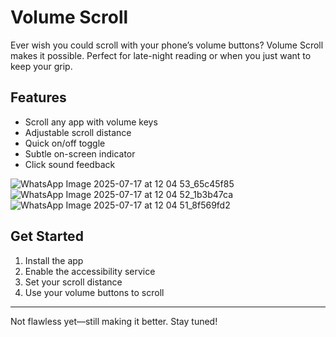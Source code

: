 # Volume Scroll

Ever wish you could scroll with your phone’s volume buttons? Volume Scroll makes it possible. Perfect for late-night reading or when you just want to keep your grip.

## Features
- Scroll any app with volume keys
- Adjustable scroll distance
- Quick on/off toggle
- Subtle on-screen indicator
- Click sound feedback

![WhatsApp Image 2025-07-17 at 12 04 53_65c45f85](https://github.com/user-attachments/assets/672ec828-c27f-4a92-bf76-6e227bce72dd)
![WhatsApp Image 2025-07-17 at 12 04 52_1b3b47ca](https://github.com/user-attachments/assets/e4401287-48d6-4d84-8d2a-fbdd7205449b)
![WhatsApp Image 2025-07-17 at 12 04 51_8f569fd2](https://github.com/user-attachments/assets/979462c9-d3a9-478e-85f3-836991b6b74e)


## Get Started
1. Install the app
2. Enable the accessibility service
3. Set your scroll distance
4. Use your volume buttons to scroll

---

Not flawless yet—still making it better. Stay tuned! 
